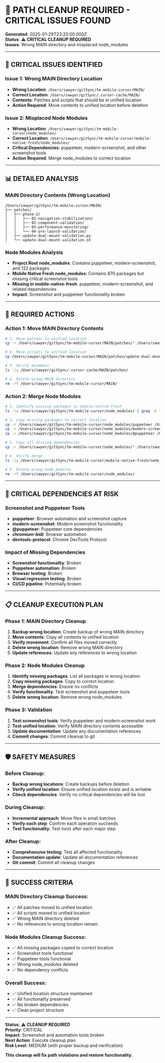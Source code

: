 # 🚨 **PATH CLEANUP REQUIRED - CRITICAL ISSUES FOUND**

**Generated**: 2025-01-29T23:20:00.000Z  
**Status**: ⚠️ **CRITICAL CLEANUP REQUIRED**  
**Issues**: Wrong MAIN directory and misplaced node_modules

---

## 🚨 **CRITICAL ISSUES IDENTIFIED**

### **Issue 1: Wrong MAIN Directory Location**
- **Wrong Location**: `/Users/sawyer/gitSync/tm-mobile-cursor/MAIN/`
- **Correct Location**: `/Users/sawyer/gitSync/.cursor-cache/MAIN/`
- **Contents**: Patches and scripts that should be in unified location
- **Action Required**: Move contents to unified location before deletion

### **Issue 2: Misplaced Node Modules**
- **Wrong Location**: `/Users/sawyer/gitSync/tm-mobile-cursor/node_modules/`
- **Correct Location**: `/Users/sawyer/gitSync/tm-mobile-cursor/mobile-native-fresh/node_modules/`
- **Critical Dependencies**: puppeteer, modern-screenshot, and other screenshot tools
- **Action Required**: Merge node_modules to correct location

---

## 📊 **DETAILED ANALYSIS**

### **MAIN Directory Contents (Wrong Location)**
```
/Users/sawyer/gitSync/tm-mobile-cursor/MAIN/
├── patches/
│   ├── phase-2/
│   │   ├── 01-navigation-stabilization/
│   │   ├── 02-component-validation/
│   │   ├── 03-performance-monitoring/
│   │   └── 04-pre-launch-validation/
│   ├── update-dual-mount-validation.py
│   └── update-dual-mount-validation.sh
```

### **Node Modules Analysis**
- **Project Root node_modules**: Contains puppeteer, modern-screenshot, and 122 packages
- **Mobile Native Fresh node_modules**: Contains 870 packages but missing critical screenshot tools
- **Missing in mobile-native-fresh**: puppeteer, modern-screenshot, and related dependencies
- **Impact**: Screenshot and puppeteer functionality broken

---

## 🎯 **REQUIRED ACTIONS**

### **Action 1: Move MAIN Directory Contents**
```bash
# 1. Move patches to unified location
cp -r /Users/sawyer/gitSync/tm-mobile-cursor/MAIN/patches/* /Users/sawyer/gitSync/.cursor-cache/MAIN/patches/

# 2. Move scripts to unified location
cp /Users/sawyer/gitSync/tm-mobile-cursor/MAIN/patches/update-dual-mount-validation.* /Users/sawyer/gitSync/.cursor-cache/MAIN/patches/

# 3. Verify movement
ls -la /Users/sawyer/gitSync/.cursor-cache/MAIN/patches/

# 4. Delete wrong MAIN directory
rm -rf /Users/sawyer/gitSync/tm-mobile-cursor/MAIN/
```

### **Action 2: Merge Node Modules**
```bash
# 1. Identify missing packages in mobile-native-fresh
ls -la /Users/sawyer/gitSync/tm-mobile-cursor/node_modules/ | grep -E "(puppeteer|modern-screenshot)"

# 2. Copy missing packages to correct location
cp -r /Users/sawyer/gitSync/tm-mobile-cursor/node_modules/puppeteer /Users/sawyer/gitSync/tm-mobile-cursor/mobile-native-fresh/node_modules/
cp -r /Users/sawyer/gitSync/tm-mobile-cursor/node_modules/modern-screenshot /Users/sawyer/gitSync/tm-mobile-cursor/mobile-native-fresh/node_modules/
cp -r /Users/sawyer/gitSync/tm-mobile-cursor/node_modules/@puppeteer /Users/sawyer/gitSync/tm-mobile-cursor/mobile-native-fresh/node_modules/

# 3. Copy all missing dependencies
cp -r /Users/sawyer/gitSync/tm-mobile-cursor/node_modules/* /Users/sawyer/gitSync/tm-mobile-cursor/mobile-native-fresh/node_modules/

# 4. Verify merge
ls -la /Users/sawyer/gitSync/tm-mobile-cursor/mobile-native-fresh/node_modules/ | grep -E "(puppeteer|modern-screenshot)"

# 5. Delete wrong node_modules
rm -rf /Users/sawyer/gitSync/tm-mobile-cursor/node_modules/
```

---

## 🚨 **CRITICAL DEPENDENCIES AT RISK**

### **Screenshot and Puppeteer Tools**
- **puppeteer**: Browser automation and screenshot capture
- **modern-screenshot**: Modern screenshot functionality
- **@puppeteer**: Puppeteer core dependencies
- **chromium-bidi**: Browser automation
- **devtools-protocol**: Chrome DevTools Protocol

### **Impact of Missing Dependencies**
- **Screenshot functionality**: Broken
- **Puppeteer automation**: Broken
- **Browser testing**: Broken
- **Visual regression testing**: Broken
- **CI/CD pipeline**: Potentially broken

---

## 📋 **CLEANUP EXECUTION PLAN**

### **Phase 1: MAIN Directory Cleanup**
1. **Backup wrong location**: Create backup of wrong MAIN directory
2. **Move contents**: Copy all contents to unified location
3. **Verify movement**: Confirm all files moved correctly
4. **Delete wrong location**: Remove wrong MAIN directory
5. **Update references**: Update any references to wrong location

### **Phase 2: Node Modules Cleanup**
1. **Identify missing packages**: List all packages in wrong location
2. **Copy missing packages**: Copy to correct location
3. **Merge dependencies**: Ensure no conflicts
4. **Verify functionality**: Test screenshot and puppeteer tools
5. **Delete wrong location**: Remove wrong node_modules

### **Phase 3: Validation**
1. **Test screenshot tools**: Verify puppeteer and modern-screenshot work
2. **Test unified location**: Verify MAIN directory contents accessible
3. **Update documentation**: Update any documentation references
4. **Commit changes**: Commit cleanup to git

---

## 🛡️ **SAFETY MEASURES**

### **Before Cleanup:**
- **Backup wrong locations**: Create backups before deletion
- **Verify unified location**: Ensure unified location exists and is writable
- **Check dependencies**: Verify no critical dependencies will be lost

### **During Cleanup:**
- **Incremental approach**: Move files in small batches
- **Verify each step**: Confirm each operation succeeds
- **Test functionality**: Test tools after each major step

### **After Cleanup:**
- **Comprehensive testing**: Test all affected functionality
- **Documentation update**: Update all documentation references
- **Git commit**: Commit all cleanup changes

---

## 🎯 **SUCCESS CRITERIA**

### **MAIN Directory Cleanup Success:**
- ✅ All patches moved to unified location
- ✅ All scripts moved to unified location
- ✅ Wrong MAIN directory deleted
- ✅ No references to wrong location remain

### **Node Modules Cleanup Success:**
- ✅ All missing packages copied to correct location
- ✅ Screenshot tools functional
- ✅ Puppeteer tools functional
- ✅ Wrong node_modules deleted
- ✅ No dependency conflicts

### **Overall Success:**
- ✅ Unified location structure maintained
- ✅ All functionality preserved
- ✅ No broken dependencies
- ✅ Clean project structure

---

**Status**: ⚠️ **CLEANUP REQUIRED**  
**Priority**: CRITICAL  
**Impact**: Screenshot and automation tools broken  
**Next Action**: Execute cleanup plan  
**Risk Level**: MEDIUM (with proper backup and verification)

**This cleanup will fix path violations and restore functionality.** 